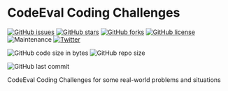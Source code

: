 # CodeEval Coding Challenges

[![GitHub issues](https://img.shields.io/github/issues/shortthirdman/code-eval-challenges)](https://github.com/shortthirdman/code-eval-challenges/issues)  [![GitHub stars](https://img.shields.io/github/stars/shortthirdman/code-eval-challenges)](https://github.com/shortthirdman/code-eval-challenges/stargazers)  [![GitHub forks](https://img.shields.io/github/forks/shortthirdman/code-eval-challenges)](https://github.com/shortthirdman/code-eval-challenges/network)  [![GitHub license](https://img.shields.io/github/license/shortthirdman/code-eval-challenges)](https://github.com/shortthirdman/code-eval-challenges/blob/master/LICENSE)  ![Maintenance](https://img.shields.io/maintenance/no/2017)  [![Twitter](https://img.shields.io/twitter/url?style=social&url=https%3A%2F%2Fgithub.com%2Fshortthirdman%2Fcode-eval-challenges)](https://twitter.com/intent/tweet?text=Wow:&url=https%3A%2F%2Fgithub.com%2Fshortthirdman%2Fcode-eval-challenges)

![GitHub code size in bytes](https://img.shields.io/github/languages/code-size/shortthirdman/code-eval-challenges)	![GitHub repo size](https://img.shields.io/github/repo-size/shortthirdman/code-eval-challenges)

![GitHub last commit](https://img.shields.io/github/last-commit/shortthirdman/code-eval-challenges)

CodeEval Coding Challenges for some real-world problems and situations

